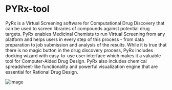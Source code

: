 # PYRx-tool


PyRx is a Virtual Screening software for Computational Drug Discovery that can be used to screen libraries of compounds against potential drug targets. PyRx enables Medicinal Chemists to run Virtual Screening from any platform and helps users in every step of this process - from data preparation to job submission and analysis of the results. While it is true that there is no magic button in the drug discovery process, PyRx includes docking wizard with easy-to-use user interface which makes it a valuable tool for Computer-Aided Drug Design. PyRx also includes chemical spreadsheet-like functionality and powerful visualization engine that are essential for Rational Drug Design.

![image](https://github.com/sukirtipriya/PYRx-tool/assets/88479900/53a448b6-2ebc-479f-8862-640ffb8153b0)
